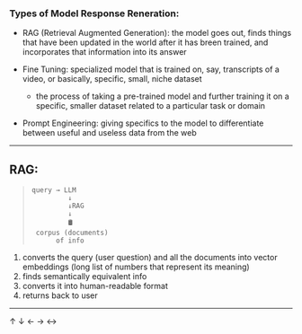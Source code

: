 ### Types of Model Response Reneration:
- RAG (Retrieval Augmented Generation): the model goes out, finds things that have been updated in the world after it has breen trained, and incorporates that information into its answer
  
- Fine Tuning: specialized model that is trained on, say, transcripts of a video, or basically, specific, small, niche dataset
  - the process of taking a pre-trained model and further training it on a specific, smaller dataset related to a particular task or domain

- Prompt Engineering: giving specifics to the model to differentiate between useful and useless data from the web 

---

## RAG:
>     query → LLM   
>              ↓
>              ↓RAG  
>              ↓
>              🛢️ 
>      corpus (documents)  
>           of info 

1. converts the query (user question) and all the documents into vector embeddings (long list of numbers that represent its meaning)
2. finds semantically equivalent info
3. converts it into human-readable format
4. returns back to user

---

↑ 
↓
←
→
↔
